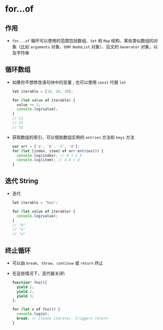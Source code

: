# for...of

## 作用

- `for...of` 循环可以使用的范围包括数组、`Set` 和 `Map` 结构、某些类似数组的对象（比如 `arguments` 对象、`DOM NodeList` 对象）、后文的 `Generator` 对象，以及字符串

## 循环数组

- 如果你不想修改语句块中的变量 , 也可以使用 `const` 代替 `let`

    ```js
    let iterable = [10, 20, 30];

    for (let value of iterable) {
      value += 1;
      console.log(value);
    }
    // 11
    // 21
    // 31
    ```

- 获取数组的索引，可以借助数组实例的 `entries` 方法和 `keys` 方法

    ```js
    var arr = ['a', 'b', 'c', 'd'];
    for (let [index, item] of arr.entries()) {
      console.log(index); // 0 1 2 3
      console.log(item); // a b c d
    }
    ```

## 迭代 String

- 迭代

    ```js
    let iterable = "boo";

    for (let value of iterable) {
      console.log(value);
    }
    // "b"
    // "o"
    // "o"
    ```

## 终止循环

- 可以由 `break`、`throw`、`continue` 或 `return` 终止

- 在这些情况下，迭代器关闭\\

    ```js
    function* foo(){
      yield 1;
      yield 2;
      yield 3;
    };

    for (let o of foo()) {
      console.log(o);
      break; // closes iterator, triggers return
    }
    ```
